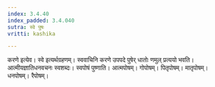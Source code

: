 ```yaml
---
index: 3.4.40
index_padded: 3.4.040
sutra: स्वे पुषः
vritti: kashika

---
```

करणे इत्येव। स्वे इत्यर्थग्रहणम्। स्ववाचिनि करणे उपपदे पुषेर् धातोः णमुल् प्रत्ययो भवति। आत्मीयज्ञातिधनवचनः स्वशब्दः। स्वपोषं पुष्णाति। आत्मपोषम्। गोपोषम्। पितृपोषम्। मातृपोषम्। धनपोषम्। रैपोषम्।